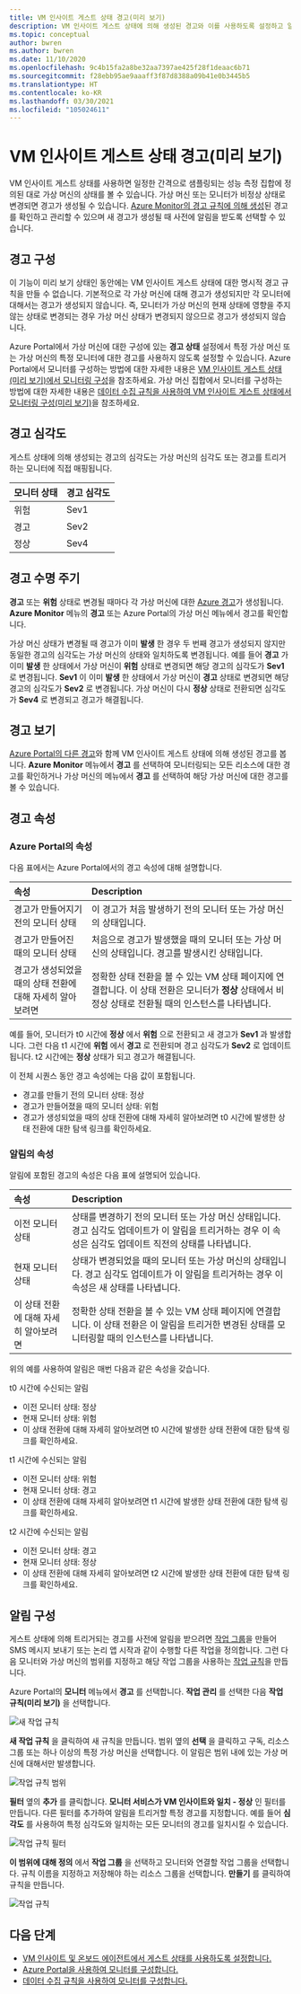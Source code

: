 ```yaml
---
title: VM 인사이트 게스트 상태 경고(미리 보기)
description: VM 인사이트 게스트 상태에 의해 생성된 경고와 이를 사용하도록 설정하고 알림을 구성하는 방법에 대해 설명합니다.
ms.topic: conceptual
author: bwren
ms.author: bwren
ms.date: 11/10/2020
ms.openlocfilehash: 9c4b15fa2a8be32aa7397ae425f28f1deaac6b71
ms.sourcegitcommit: f28ebb95ae9aaaff3f87d8388a09b41e0b3445b5
ms.translationtype: HT
ms.contentlocale: ko-KR
ms.lasthandoff: 03/30/2021
ms.locfileid: "105024611"
---
```

# <a name="vm-insights-guest-health-alerts-preview"></a>VM 인사이트 게스트 상태 경고(미리 보기)
VM 인사이트 게스트 상태를 사용하면 일정한 간격으로 샘플링되는 성능 측정 집합에 정의된 대로 가상 머신의 상태를 볼 수 있습니다. 가상 머신 또는 모니터가 비정상 상태로 변경되면 경고가 생성될 수 있습니다. [Azure Monitor의 경고 규칙에 의해 생성](../alerts/alerts-overview.md)된 경고를 확인하고 관리할 수 있으며 새 경고가 생성될 때 사전에 알림을 받도록 선택할 수 있습니다.

## <a name="configure-alerts"></a>경고 구성
이 기능이 미리 보기 상태인 동안에는 VM 인사이트 게스트 상태에 대한 명시적 경고 규칙을 만들 수 없습니다. 기본적으로 각 가상 머신에 대해 경고가 생성되지만 각 모니터에 대해서는 경고가 생성되지 않습니다.  즉, 모니터가 가상 머신의 현재 상태에 영향을 주지 않는 상태로 변경되는 경우 가상 머신 상태가 변경되지 않으므로 경고가 생성되지 않습니다. 

Azure Portal에서 가상 머신에 대한 구성에 있는 **경고 상태** 설정에서 특정 가상 머신 또는 가상 머신의 특정 모니터에 대한 경고를 사용하지 않도록 설정할 수 있습니다. Azure Portal에서 모니터를 구성하는 방법에 대한 자세한 내용은 [VM 인사이트 게스트 상태(미리 보기)에서 모니터링 구성](vminsights-health-configure.md)을 참조하세요. 가상 머신 집합에서 모니터를 구성하는 방법에 대한 자세한 내용은 [데이터 수집 규칙을 사용하여 VM 인사이트 게스트 상태에서 모니터링 구성(미리 보기)](vminsights-health-configure-dcr.md)을 참조하세요.

## <a name="alert-severity"></a>경고 심각도
게스트 상태에 의해 생성되는 경고의 심각도는 가상 머신의 심각도 또는 경고를 트리거하는 모니터에 직접 매핑됩니다.

| 모니터 상태 | 경고 심각도 |
|:---|:---|
| 위험 | Sev1 |
| 경고  | Sev2 |
| 정상  | Sev4 |

## <a name="alert-lifecycle"></a>경고 수명 주기
**경고** 또는 **위험** 상태로 변경될 때마다 각 가상 머신에 대한 [Azure 경고](../alerts/alerts-overview.md)가 생성됩니다. **Azure Monitor** 메뉴의 **경고** 또는 Azure Portal의 가상 머신 메뉴에서 경고를 확인합니다.

가상 머신 상태가 변경될 때 경고가 이미 **발생** 한 경우 두 번째 경고가 생성되지 않지만 동일한 경고의 심각도는 가상 머신의 상태와 일치하도록 변경됩니다. 예를 들어 **경고** 가 이미 **발생** 한 상태에서 가상 머신이 **위험** 상태로 변경되면 해당 경고의 심각도가 **Sev1** 로 변경됩니다. **Sev1** 이 이미 **발생** 한 상태에서 가상 머신이 **경고** 상태로 변경되면 해당 경고의 심각도가 **Sev2** 로 변경됩니다. 가상 머신이 다시 **정상** 상태로 전환되면 심각도가 **Sev4** 로 변경되고 경고가 해결됩니다.

## <a name="viewing-alerts"></a>경고 보기
[Azure Portal의 다른 경고](../alerts/alerts-overview.md#alerts-experience)와 함께 VM 인사이트 게스트 상태에 의해 생성된 경고를 봅니다. **Azure Monitor** 메뉴에서 **경고** 를 선택하여 모니터링되는 모든 리소스에 대한 경고를 확인하거나 가상 머신의 메뉴에서 **경고** 를 선택하여 해당 가상 머신에 대한 경고를 볼 수 있습니다.

## <a name="alert-properties"></a>경고 속성

### <a name="properties-in-the-azure-portal"></a>Azure Portal의 속성
다음 표에서는 Azure Portal에서의 경고 속성에 대해 설명합니다.

| 속성 | Description |
|:---|:---|
| 경고가 만들어지기 전의 모니터 상태 | 이 경고가 처음 발생하기 전의 모니터 또는 가상 머신의 상태입니다. |
| 경고가 만들어진 때의 모니터 상태 | 처음으로 경고가 발생했을 때의 모니터 또는 가상 머신의 상태입니다. 경고를 발생시킨 상태입니다. |
| 경고가 생성되었을 때의 상태 전환에 대해 자세히 알아보려면 | 정확한 상태 전환을 볼 수 있는 VM 상태 페이지에 연결합니다. 이 상태 전환은 모니터가 **정상** 상태에서 비정상 상태로 전환될 때의 인스턴스를 나타냅니다. |

예를 들어, 모니터가 t0 시간에 **정상** 에서 **위험** 으로 전환되고 새 경고가 **Sev1** 과 발생합니다. 그런 다음 t1 시간에 **위험** 에서 **경고** 로 전환되며 경고 심각도가 **Sev2** 로 업데이트됩니다. t2 시간에는 **정상** 상태가 되고 경고가 해결됩니다.

이 전체 시퀀스 동안 경고 속성에는 다음 값이 포함됩니다.

- 경고를 만들기 전의 모니터 상태: 정상
- 경고가 만들어졌을 때의 모니터 상태: 위험
- 경고가 생성되었을 때의 상태 전환에 대해 자세히 알아보려면 t0 시간에 발생한 상태 전환에 대한 탐색 링크를 확인하세요.


### <a name="properties-in-notifications"></a>알림의 속성
알림에 포함된 경고의 속성은 다음 표에 설명되어 있습니다.

| 속성 | Description |
|:---|:---|
| 이전 모니터 상태 | 상태를 변경하기 전의 모니터 또는 가상 머신 상태입니다. 경고 심각도 업데이트가 이 알림을 트리거하는 경우 이 속성은 심각도 업데이트 직전의 상태를 나타냅니다. |
| 현재 모니터 상태 | 상태가 변경되었을 때의 모니터 또는 가상 머신의 상태입니다. 경고 심각도 업데이트가 이 알림을 트리거하는 경우 이 속성은 새 상태를 나타냅니다. |
| 이 상태 전환에 대해 자세히 알아보려면 | 정확한 상태 전환을 볼 수 있는 VM 상태 페이지에 연결합니다. 이 상태 전환은 이 알림을 트리거한 변경된 상태를 모니터링할 때의 인스턴스를 나타냅니다. |

위의 예를 사용하여 알림은 매번 다음과 같은 속성을 갖습니다.

t0 시간에 수신되는 알림
- 이전 모니터 상태: 정상
- 현재 모니터 상태: 위험
- 이 상태 전환에 대해 자세히 알아보려면 t0 시간에 발생한 상태 전환에 대한 탐색 링크를 확인하세요.

t1 시간에 수신되는 알림
- 이전 모니터 상태: 위험
- 현재 모니터 상태: 경고
- 이 상태 전환에 대해 자세히 알아보려면 t1 시간에 발생한 상태 전환에 대한 탐색 링크를 확인하세요.

t2 시간에 수신되는 알림
- 이전 모니터 상태: 경고
- 현재 모니터 상태: 정상
- 이 상태 전환에 대해 자세히 알아보려면 t2 시간에 발생한 상태 전환에 대한 탐색 링크를 확인하세요.

## <a name="configure-notifications"></a>알림 구성
게스트 상태에 의해 트리거되는 경고를 사전에 알림을 받으려면 [작업 그룹](../alerts/action-groups.md)을 만들어 SMS 메시지 보내기 또는 논리 앱 시작과 같이 수행할 다른 작업을 정의합니다. 그런 다음 모니터와 가상 머신의 범위를 지정하고 해당 작업 그룹을 사용하는 [작업 규칙](../alerts/alerts-action-rules.md)을 만듭니다.

Azure Portal의 **모니터** 메뉴에서 **경고** 를 선택합니다.  **작업 관리** 를 선택한 다음 **작업 규칙(미리 보기)** 을 선택합니다. 

![새 작업 규칙](media/vminsights-health-alerts/action-rule-new.png)

**새 작업 규칙** 을 클릭하여 새 규칙을 만듭니다. 범위 옆의 **선택** 을 클릭하고 구독, 리소스 그룹 또는 하나 이상의 특정 가상 머신을 선택합니다. 이 알림은 범위 내에 있는 가상 머신에 대해서만 발생합니다.

![작업 규칙 범위](media/vminsights-health-alerts/action-rule-scope.png)

**필터** 옆의 **추가** 를 클릭합니다. **모니터 서비스가 VM 인사이트와 일치 - 정상** 인 필터를 만듭니다. 다른 필터를 추가하여 알림을 트리거할 특정 경고를 지정합니다. 예를 들어 **심각도** 를 사용하여 특정 심각도와 일치하는 모든 모니터의 경고를 일치시킬 수 있습니다.

![작업 규칙 필터](media/vminsights-health-alerts/action-rule-filter.png)

**이 범위에 대해 정의** 에서 **작업 그룹** 을 선택하고 모니터와 연결할 작업 그룹을 선택합니다. 규칙 이름을 지정하고 저장해야 하는 리소스 그룹을 선택합니다. **만들기** 를 클릭하여 규칙을 만듭니다.

![작업 규칙](media/vminsights-health-alerts/action-rule.png)


## <a name="next-steps"></a>다음 단계

- [VM 인사이트 및 온보드 에이전트에서 게스트 상태를 사용하도록 설정합니다.](vminsights-health-enable.md)
- [Azure Portal을 사용하여 모니터를 구성합니다.](vminsights-health-configure.md)
- [데이터 수집 규칙을 사용하여 모니터를 구성합니다.](vminsights-health-configure-dcr.md)